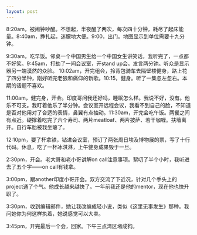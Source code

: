 ```yaml
---
layout: post
---
```


8:20am，被闹钟吵醒。不想起，半夜醒了两次，每次四十分钟，耗尽了起床能量。8:40am，挣扎起，迷朦地大便。9:00，出门。地图显示到单位需要十九分钟。 ​​​

9:30am，吃早饭。邻桌一个中国男生给一个中国女生讲笑话，我听完了，一点都不好笑。9:45am，打劫了一间会议室，开stand up会。发言两分钟。听众是显示器另一端漠然的众脸。 ​​​
10:02am，开完组会，拎背包骑车去隔壁楼健身，路上花了四分半钟，刚好听完老狼和痛仰的新歌。10:15，健身。听了一集忽左忽右。本期的话题不喜欢。 

11:00am，健完身，开会。印度哥问我还好吗，睡眠怎么样。我说不好，没有。他乐不可支。我盯着他乐了半分钟。会议室开远程会议，我看不到自己的脸，不知道是否对他用对了合适的表情，鼻翼有点抽动。11:30am，开完会吃午饭。两餐之间有点近。硬撑着吃完了六个寿司、两片meatloaf、两片披萨、若干咖喱。扶墙离开。自行车胎被我坐瘪了。​​​​​​

12:10pm，要了杯拿铁，钻进会议室，预订了两张周日埃及博物展的票，写了十行代码。休息，吃了一杯冰淇淋，上午健身成果毁于一旦。 ​​​

2:30pm，开会。老大哥和老小哥讲解on call注意事项。絮叨了半个小时，我听进去了五个字——on call有钱拿。 ​​​

3:00pm，跟another印度小哥开会。双方交流了下近况，针对几个手头上的project通了个气。他成长越来越快了。一年前我还是他的mentor，现在他也快升职了。 

3:30pm，收到编辑邮件，她让我改编成轻小说，类似《这里无事发生》那种。我问她你为何这样执着，她说感觉可以大卖。

3:45pm，开完最后一个会，回家。下午三点湾区堵成狗。 ​​​​​​